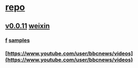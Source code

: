 # [repo](https://github.com/littleflute/bbcnews)
## [v0.0.11](https://github.com/littleflute/bbcnews/edit/master/README.md) [weixin](https://github.com/littleflute/weixin)
### [f](f) [samples](samples)
### [https://www.youtube.com/user/bbcnews/videos](https://www.youtube.com/user/bbcnews/videos)

